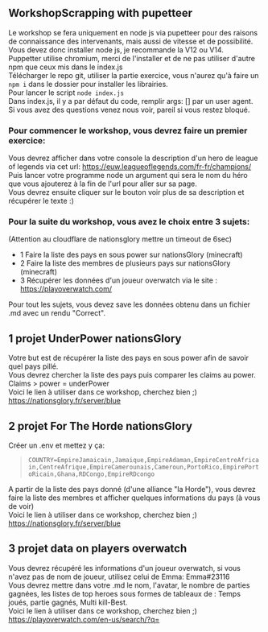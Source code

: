 ## WorkshopScrapping with pupetteer

Le workshop se fera uniquement en node js via pupetteer pour des raisons de connaissance des intervenants, mais aussi de vitesse et de possibilité.  
Vous devez donc installer node js, je recommande la V12 ou V14.  
Puppetter utilise chromium, merci de l'installer et de ne pas utiliser d'autre npm que ceux mis dans le index.js  
Télécharger le repo git, utiliser la partie exercice, vous n'aurez qu'à faire un `npm i` dans le dossier pour installer les librairies.  
Pour lancer le script `node index.js`  
Dans index.js, il y a par défaut du code, remplir args: [] par un user agent.  
Si vous avez des questions venez nous voir, pareil si vous restez bloqué.

### Pour commencer le workshop, vous devrez faire un premier exercice:

Vous devrez afficher dans votre console la description d'un hero de league of legends via cet url:
https://euw.leagueoflegends.com/fr-fr/champions/  
Puis lancer votre programme node un argument qui sera le nom du héro que vous ajouterez à la fin de l'url pour aller sur sa page.  
Vous devrez ensuite cliquer sur le bouton voir plus de sa description et récupérer le texte :)

### Pour la suite du workshop, vous avez le choix entre 3 sujets:

(Attention au cloudflare de nationsglory mettre un timeout de 6sec)

- 1 Faire la liste des pays en sous power sur nationsGlory (minecraft)
- 2 Faire la liste des membres de plusieurs pays sur nationsGlory (minecraft)
- 3 Récupérer les données d'un joueur overwatch via le site : https://playoverwatch.com/

Pour tout les sujets, vous devez save les données obtenu dans un fichier .md avec un rendu "Correct".

## 1 projet UnderPower nationsGlory

Votre but est de récupérer la liste des pays en sous power afin de savoir quel pays pillé.  
Vous devrez chercher la liste des pays puis comparer les claims au power.  
Claims > power = underPower  
Voici le lien à utiliser dans ce workshop, cherchez bien ;)  
https://nationsglory.fr/server/blue

## 2 projet For The Horde nationsGlory

Créer un .env et mettez y ça:

> `COUNTRY=EmpireJamaicain,Jamaique,EmpireAdaman,EmpireCentreAfricain,CentreAfrique,EmpireCamerounais,Cameroun,PortoRico,EmpirePortoRicain,Ghana,RDCongo,EmpireRDcongo`

A partir de la liste des pays donné (d'une alliance "la Horde"), vous devrez faire la liste des membres et afficher quelques informations du pays (à vous de voir)  
Voici le lien à utiliser dans ce workshop, cherchez bien ;)  
https://nationsglory.fr/server/blue

## 3 projet data on players overwatch

Vous devrez récupéré les informations d'un joueur overwatch, si vous n'avez pas de nom de joueur, utilisez celui de Emma: Emma#23116  
Vous devrez mettre dans votre .md le nom, l'avatar, le nombre de parties gagnées, les listes de top heroes sous formes de tableaux de : Temps joués, partie gagnés, Multi kill-Best.  
Voici le lien à utiliser dans ce workshop, cherchez bien ;)  
https://playoverwatch.com/en-us/search/?q=
